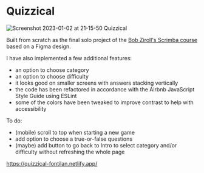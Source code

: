 # Quizzical

![Screenshot 2023-01-02 at 21-15-50 Quizzical](https://user-images.githubusercontent.com/68748054/210275152-9f86b1f0-60a1-4d54-b31a-d4cf270f4bea.png)


Built from scratch as the final solo project of the [Bob Ziroll's Scrimba course](https://scrimba.com/learn/learnreact) based on a Figma design.

I have also implemented a few additional features: 
- an option to choose category
- an option to choose difficulty
- it looks good on smaller screens with answers stacking vertically
- the code has been refactored in accordance with the Airbnb JavaScript Style Guide using ESLint
- some of the colors have been tweaked to improve contrast to help with accessibility

To do:
- (mobile) scroll to top when starting a new game
- add option to choose a true-or-false questions
- (maybe) add button to go back to Intro to select category and/or difficulty without refreshing the whole page

https://quizzical-fontilan.netlify.app/
